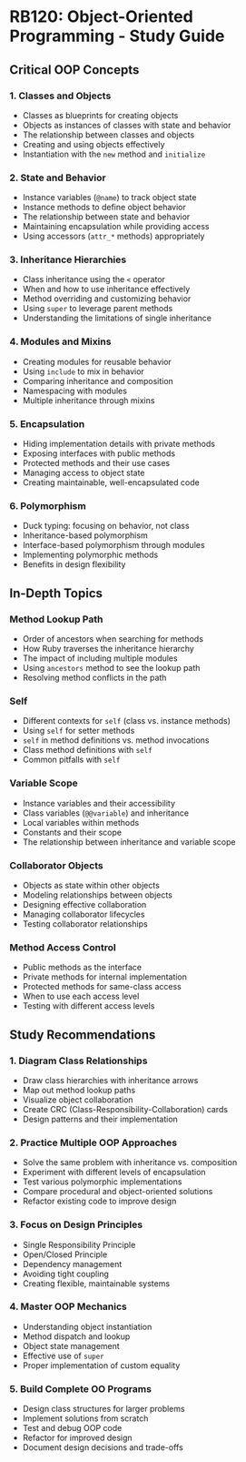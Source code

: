 # RB120: Object-Oriented Programming - Study Guide

## Critical OOP Concepts

### 1. Classes and Objects
- Classes as blueprints for creating objects
- Objects as instances of classes with state and behavior
- The relationship between classes and objects
- Creating and using objects effectively
- Instantiation with the `new` method and `initialize`

### 2. State and Behavior
- Instance variables (`@name`) to track object state
- Instance methods to define object behavior
- The relationship between state and behavior
- Maintaining encapsulation while providing access
- Using accessors (`attr_*` methods) appropriately

### 3. Inheritance Hierarchies
- Class inheritance using the `<` operator
- When and how to use inheritance effectively
- Method overriding and customizing behavior
- Using `super` to leverage parent methods
- Understanding the limitations of single inheritance

### 4. Modules and Mixins
- Creating modules for reusable behavior
- Using `include` to mix in behavior
- Comparing inheritance and composition
- Namespacing with modules
- Multiple inheritance through mixins

### 5. Encapsulation
- Hiding implementation details with private methods
- Exposing interfaces with public methods
- Protected methods and their use cases
- Managing access to object state
- Creating maintainable, well-encapsulated code

### 6. Polymorphism
- Duck typing: focusing on behavior, not class
- Inheritance-based polymorphism
- Interface-based polymorphism through modules
- Implementing polymorphic methods
- Benefits in design flexibility

## In-Depth Topics

### Method Lookup Path
- Order of ancestors when searching for methods
- How Ruby traverses the inheritance hierarchy
- The impact of including multiple modules
- Using `ancestors` method to see the lookup path
- Resolving method conflicts in the path

### Self
- Different contexts for `self` (class vs. instance methods)
- Using `self` for setter methods
- `self` in method definitions vs. method invocations
- Class method definitions with `self`
- Common pitfalls with `self`

### Variable Scope
- Instance variables and their accessibility
- Class variables (`@@variable`) and inheritance
- Local variables within methods
- Constants and their scope
- The relationship between inheritance and variable scope

### Collaborator Objects
- Objects as state within other objects
- Modeling relationships between objects
- Designing effective collaboration
- Managing collaborator lifecycles
- Testing collaborator relationships

### Method Access Control
- Public methods as the interface
- Private methods for internal implementation
- Protected methods for same-class access
- When to use each access level
- Testing with different access levels

## Study Recommendations

### 1. Diagram Class Relationships
- Draw class hierarchies with inheritance arrows
- Map out method lookup paths
- Visualize object collaboration
- Create CRC (Class-Responsibility-Collaboration) cards
- Design patterns and their implementation

### 2. Practice Multiple OOP Approaches
- Solve the same problem with inheritance vs. composition
- Experiment with different levels of encapsulation
- Test various polymorphic implementations
- Compare procedural and object-oriented solutions
- Refactor existing code to improve design

### 3. Focus on Design Principles
- Single Responsibility Principle
- Open/Closed Principle
- Dependency management
- Avoiding tight coupling
- Creating flexible, maintainable systems

### 4. Master OOP Mechanics
- Understanding object instantiation
- Method dispatch and lookup
- Object state management
- Effective use of `super`
- Proper implementation of custom equality

### 5. Build Complete OO Programs
- Design class structures for larger problems
- Implement solutions from scratch
- Test and debug OOP code
- Refactor for improved design
- Document design decisions and trade-offs
